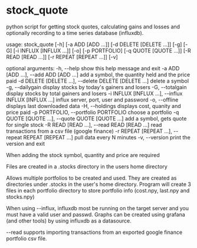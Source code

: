 # stock_quote
python script for getting stock quotes, calculating gains and losses and optionally recording to a time series database (influxdb).

usage: stock_quote [-h] [-a ADD [ADD ...]] [-d DELETE [DELETE ...]] [-g] [-G]
                   [-i INFLUX [INFLUX ...]] [-o] [-p PORTFOLIO]
                   [-q QUOTE [QUOTE ...]] [-R READ [READ ...]]
                   [-r REPEAT [REPEAT ...]] [-v]

optional arguments:
  -h, --help            show this help message and exit
  -a ADD [ADD ...], --add ADD [ADD ...]
                        add a symbol, the quantity held and the price paid
  -d DELETE [DELETE ...], --delete DELETE [DELETE ...]
                        delete a symbol
  -g, --dailygain       display stocks by today's gainers and losers
  -G, --totalgain       display stocks by total gainers and losers
  -i INFLUX [INFLUX ...], --influx INFLUX [INFLUX ...]
                        influx server, port, user and password
  -o, --offline         displays last downloaded data
  -H, --holdings        displays cost, quanity and price paid
  -p PORTFOLIO, --portfolio PORTFOLIO
                        choose a portfolio
  -q QUOTE [QUOTE ...], --quote QUOTE [QUOTE ...]
                        add a symbol, gets quote for single stock
  -R READ [READ ...], --read READ [READ ...]
                        read transactions from a csv file (google finance)
  -r REPEAT [REPEAT ...], --repeat REPEAT [REPEAT ...]
                        pull data every N minutes
  -v, --version         print the version and exit
  
When adding the stock symbol, quantity and price are required

Files are created in a .stocks directory in the users home directory

Allows multiple portfolios to be created and used. They are created as directories under .stocks in the user's home directory. Program will create 3 files in each portfolio directory to store portfolio info (cost.npy, last.npy and stocks.npy)

When using --influx, influxdb most be running on the target server and you must have a valid user and passwd. Graphs can be created using grafana (and other tools) by using influxdb as a datasource.

--read supports importing transactions from an exported google finance portfolio csv file.
